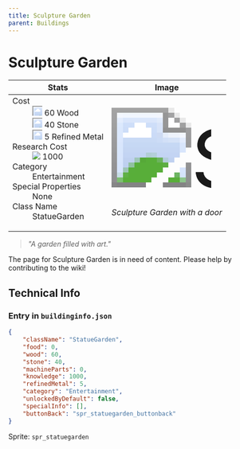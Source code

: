 ```yaml
---
title: Sculpture Garden
parent: Buildings
---
```

# Sculpture Garden

[//]: # (Pre-generated content)
<table><thead><tr><th>Stats</th><th>Image</th></tr></thead><tbody><tr><td><dl><dt>Cost</dt><dd><div class="resource-icon"><img style="object-position: -637px -751px;" src="https://tfe2-wiki.github.io/assets/sprites.png"></div> 60 Wood<br><div class="resource-icon"><img style="object-position: -637px -737px;" src="https://tfe2-wiki.github.io/assets/sprites.png"></div> 40 Stone<br><div class="resource-icon"><img style="object-position: -795px -775px;" src="https://tfe2-wiki.github.io/assets/sprites.png"></div> 5 Refined Metal</dd><dt>Research Cost</dt><dd><img style="object-position: -268px -522px;" src="https://tfe2-wiki.github.io/assets/sprites.png"> 1000</dd><dt>Category</dt><dd>Entertainment</dd><dt>Special Properties</dt><dd>None</dd><dt>Class Name</dt><dd>StatueGarden</dd></dl></td><td><style>.building-image {width: 200px;height: 200px;overflow: hidden;position: relative;}.building-image img {image-rendering: pixelated;object-fit: none;transform: scale(10);transform-origin: left top;position: absolute;left: 0;top: 0;}.resource-image {width: 200px;height: 200px;overflow: hidden;position: relative;}.resource-image img {image-rendering: pixelated;object-fit: none;transform: scale(20);transform-origin: left top;position: absolute;left: 0;top: 0;}.building-icon {width: 20px;height: 20px;overflow: hidden;position: relative;display: inline-block;}.building-icon img {image-rendering: pixelated;object-fit: none;transform: scale(1);transform-origin: left top;position: absolute;left: 0;top: 0;}.resource-icon {width: 20px;height: 20px;overflow: hidden;position: relative;display: inline-block;}.resource-icon img {image-rendering: pixelated;object-fit: none;transform: scale(2);transform-origin: left top;position: absolute;left: 0;top: 0;}</style><div class="building-image"><img style="object-position: -278px -1080px;" src="https://tfe2-wiki.github.io/assets/sprites.png" alt="Sculpture Garden Back"><img style="object-position: -573px -223px;" src="https://tfe2-wiki.github.io/assets/sprites.png" alt="Sculpture Garden"></div><i>Sculpture Garden with a door</i></td></tr></tbody></table><blockquote><i>"A garden filled with art."</i></blockquote>

The page for Sculpture Garden is in need of content. Please help by contributing to the wiki!

## Technical Info
### Entry in `buildinginfo.json`

```json
{
    "className": "StatueGarden",
    "food": 0,
    "wood": 60,
    "stone": 40,
    "machineParts": 0,
    "knowledge": 1000,
    "refinedMetal": 5,
    "category": "Entertainment",
    "unlockedByDefault": false,
    "specialInfo": [],
    "buttonBack": "spr_statuegarden_buttonback"
}
```

Sprite: `spr_statuegarden`

